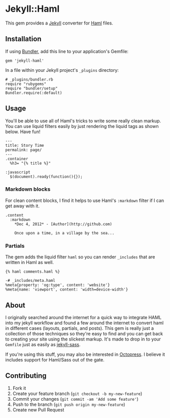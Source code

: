 # Jekyll::Haml

This gem provides a [Jekyll](http://github.com/mojombo/jekyll) converter for
[Haml](http://haml.info) files.

## Installation

If using [Bundler](http://gembundler.com), add this line to your application's Gemfile:

    gem 'jekyll-haml'

In a file within your Jekyll project's `_plugins` directory:

    # _plugins/bundler.rb
    require "rubygems"
    require "bundler/setup"
    Bundler.require(:default)

## Usage

You'll be able to use all of Haml's tricks to write some really clean markup. You can use liquid filters easily by just rendering the liquid tags as shown below. Have fun!

```haml
---
title: Story Time
permalink: page/
---
.container
  %h3= "{% title %}"
  
:javascript
  $(document).ready(function(){});
```

### Markdown blocks

For clean content blocks, I find it helps to use Haml's `:markdown` filter if I can get away with it.

```haml
.content
  :markdown
    *Dec 4, 2012* - [Author](http://github.com)

    Once upon a time, in a village by the sea...
```
    
### Partials

The gem adds the liquid filter `haml` so you can render `_includes` that are written in Haml as well. 

```liquid
{% haml comments.haml %}
```

 ```haml
-# _includes/meta.haml
%meta{property: 'og:type', content: 'website'}
%meta{name: 'viewport', content: 'width=device-width'}
 ```
 
## About

I originally searched around the internet for a quick way to integrate HAML into my jekyll workflow and found a few around the internet to convert haml in different cases (layouts, partials, and posts). This gem is really just a collection of those techniques so they're easy to find and you can get back to creating your site using the slickest markup. It's made to drop in to your `Gemfile` just as easily as [jekyll-sass](https://github.com/noct/jekyll-sass).

If you're using this stuff, you may also be interested in [Octopress](http://octopress.org). I believe it includes support for Haml/Sass out of the gate.

## Contributing

1. Fork it
2. Create your feature branch (`git checkout -b my-new-feature`)
3. Commit your changes (`git commit -am 'Add some feature'`)
4. Push to the branch (`git push origin my-new-feature`)
5. Create new Pull Request
